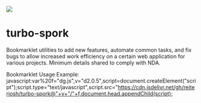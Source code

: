 [![](https://data.jsdelivr.com/v1/package/gh/reiterjosh/turbo-spork/badge/)](https://data.jsdelivr.com/v1/package/gh/reiterjosh/turbo-spork/stats)

# turbo-spork

Bookmarklet utilities to add new features, automate common tasks, and fix bugs to allow increased work efficiency on a certain web application for various projects. Minimum details shared to comply with NDA.

Bookmarklet Usage Example:
javascript:var%20f="dg.js",v="d2.0.5",script=document.createElement("script");script.type="text/javascript",script.src="https://cdn.jsdelivr.net/gh/reiterjosh/turbo-spork@"+v+"/"+f,document.head.appendChild(script);
